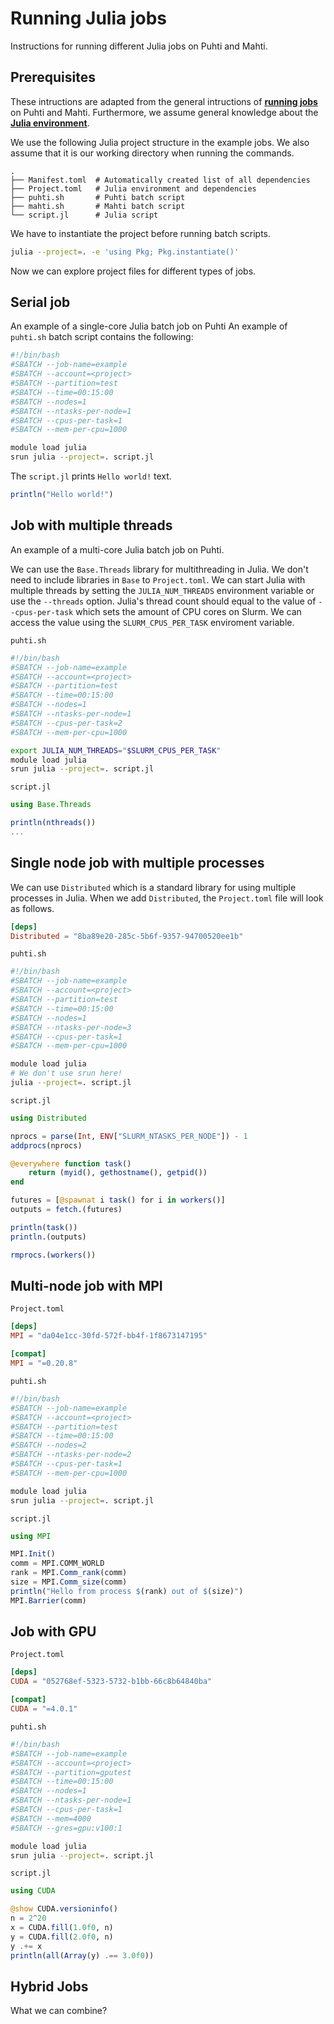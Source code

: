 # Running Julia jobs
Instructions for running different Julia jobs on Puhti and Mahti.


## Prerequisites
These intructions are adapted from the general intructions of [**running jobs**](../../computing/running/getting-started.md) on Puhti and Mahti.
Furthermore, we assume general knowledge about the [**Julia environment**](../../apps/julia.md).

We use the following Julia project structure in the example jobs.
We also assume that it is our working directory when running the commands.

```
.
├── Manifest.toml  # Automatically created list of all dependencies
├── Project.toml   # Julia environment and dependencies
├── puhti.sh       # Puhti batch script
├── mahti.sh       # Mahti batch script
└── script.jl      # Julia script
```

We have to instantiate the project before running batch scripts.

```bash
julia --project=. -e 'using Pkg; Pkg.instantiate()'
```

Now we can explore project files for different types of jobs.


## Serial job
An example of a single-core Julia batch job on Puhti
An example of `puhti.sh` batch script contains the following:

```bash
#!/bin/bash
#SBATCH --job-name=example
#SBATCH --account=<project>
#SBATCH --partition=test
#SBATCH --time=00:15:00
#SBATCH --nodes=1
#SBATCH --ntasks-per-node=1
#SBATCH --cpus-per-task=1
#SBATCH --mem-per-cpu=1000

module load julia
srun julia --project=. script.jl
```

The `script.jl` prints `Hello world!` text.

```julia
println("Hello world!")
```


## Job with multiple threads
An example of a multi-core Julia batch job on Puhti.

We can use the `Base.Threads` library for multithreading in Julia.
We don't need to include libraries in `Base` to `Project.toml`.
We can start Julia with multiple threads by setting the `JULIA_NUM_THREADS` environment variable or use the `--threads` option.
Julia's thread count should equal to the value of `--cpus-per-task` which sets the amount of CPU cores on Slurm.
We can access the value using the `SLURM_CPUS_PER_TASK` enviroment variable.

`puhti.sh`

```bash
#!/bin/bash
#SBATCH --job-name=example
#SBATCH --account=<project>
#SBATCH --partition=test
#SBATCH --time=00:15:00
#SBATCH --nodes=1
#SBATCH --ntasks-per-node=1
#SBATCH --cpus-per-task=2
#SBATCH --mem-per-cpu=1000

export JULIA_NUM_THREADS="$SLURM_CPUS_PER_TASK"
module load julia
srun julia --project=. script.jl
```

`script.jl`

```julia
using Base.Threads

println(nthreads())
...
```


## Single node job with multiple processes
We can use `Distributed` which is a standard library for using multiple processes in Julia.
When we add `Distributed`, the `Project.toml` file will look as follows.

```toml
[deps]
Distributed = "8ba89e20-285c-5b6f-9357-94700520ee1b"
```

`puhti.sh`

```bash
#!/bin/bash
#SBATCH --job-name=example
#SBATCH --account=<project>
#SBATCH --partition=test
#SBATCH --time=00:15:00
#SBATCH --nodes=1
#SBATCH --ntasks-per-node=3
#SBATCH --cpus-per-task=1
#SBATCH --mem-per-cpu=1000

module load julia
# We don't use srun here!
julia --project=. script.jl
```

`script.jl`

```julia
using Distributed

nprocs = parse(Int, ENV["SLURM_NTASKS_PER_NODE"]) - 1
addprocs(nprocs)

@everywhere function task()
    return (myid(), gethostname(), getpid())
end

futures = [@spawnat i task() for i in workers()]
outputs = fetch.(futures)

println(task())
println.(outputs)

rmprocs.(workers())
```


## Multi-node job with MPI

`Project.toml`

```toml
[deps]
MPI = "da04e1cc-30fd-572f-bb4f-1f8673147195"

[compat]
MPI = "=0.20.8"
```

`puhti.sh`

```bash
#!/bin/bash
#SBATCH --job-name=example
#SBATCH --account=<project>
#SBATCH --partition=test
#SBATCH --time=00:15:00
#SBATCH --nodes=2
#SBATCH --ntasks-per-node=2
#SBATCH --cpus-per-task=1
#SBATCH --mem-per-cpu=1000

module load julia
srun julia --project=. script.jl
```

`script.jl`

```julia
using MPI

MPI.Init()
comm = MPI.COMM_WORLD
rank = MPI.Comm_rank(comm)
size = MPI.Comm_size(comm)
println("Hello from process $(rank) out of $(size)")
MPI.Barrier(comm)
```


## Job with GPU

`Project.toml`

```toml
[deps]
CUDA = "052768ef-5323-5732-b1bb-66c8b64840ba"

[compat]
CUDA = "=4.0.1"
```

`puhti.sh`

```bash
#!/bin/bash
#SBATCH --job-name=example
#SBATCH --account=<project>
#SBATCH --partition=gputest
#SBATCH --time=00:15:00
#SBATCH --nodes=1
#SBATCH --ntasks-per-node=1
#SBATCH --cpus-per-task=1
#SBATCH --mem=4000
#SBATCH --gres=gpu:v100:1

module load julia
srun julia --project=. script.jl
```

`script.jl`

```julia
using CUDA

@show CUDA.versioninfo()
n = 2^20
x = CUDA.fill(1.0f0, n)
y = CUDA.fill(2.0f0, n)
y .+= x
println(all(Array(y) .== 3.0f0))
```


## Hybrid Jobs
What we can combine?

